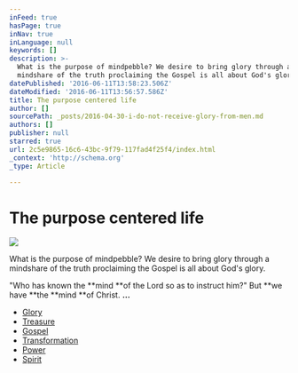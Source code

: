```yaml
---
inFeed: true
hasPage: true
inNav: true
inLanguage: null
keywords: []
description: >-
  What is the purpose of mindpebble? We desire to bring glory through a
  mindshare of the truth proclaiming the Gospel is all about God's glory.
datePublished: '2016-06-11T13:58:23.506Z'
dateModified: '2016-06-11T13:56:57.586Z'
title: The purpose centered life
author: []
sourcePath: _posts/2016-04-30-i-do-not-receive-glory-from-men.md
authors: []
publisher: null
starred: true
url: 2c5e9865-16c6-43bc-9f79-117fad4f25f4/index.html
_context: 'http://schema.org'
_type: Article

---
```

# The purpose centered life
![](https://s3-us-west-2.amazonaws.com/the-grid-img/p/a9792c3a0e87bd24b3bea39ed500b7230c83cf83.jpg)

What is the purpose of mindpebble? We desire to bring glory through a mindshare of the truth proclaiming the Gospel is all about God's glory.

"Who has known the **mind **of the Lord so as to instruct him?" But **we have **the **mind **of Christ. **...**

* [Glory][0]
* [Treasure][1]
* [Gospel][2]
* [Transformation][3]
* [Power][4]
* [Spirit][5]

[0]: https://thegrid.ai/pebblegenesis/
[1]: https://thegrid.ai/pebblegenesis/the-real-revelation-is-to-have-the-understanding-of-the-know/
[2]: https://thegrid.ai/pebblegenesis/master-designer-g/ "Gospel "
[3]: http://biblehub.com/romans/12-1.htm
[4]: http://www.worshiptogether.com/songs/how-great-is-our-god/
[5]: http://biblehub.com/1_corinthians/2-15.htm